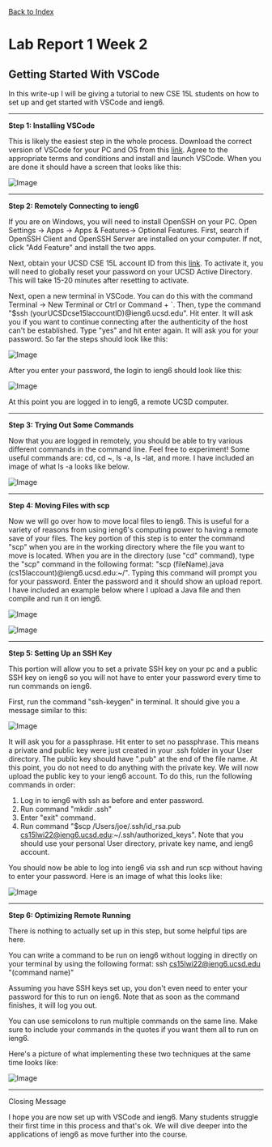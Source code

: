 [Back to Index](index.html)

# Lab Report 1 Week 2

## Getting Started With VSCode

In this write-up I will be giving a tutorial to new CSE 15L students on how to set up and get started with VSCode and ieng6.

---

**Step 1: Installing VSCode**

This is likely the easiest step in the whole process. Download the correct version of VSCode for your PC and OS from this [link](https://code.visualstudio.com/download). Agree to the appropriate terms and conditions and install and launch VSCode. When you are done it should have a screen that looks like this:

![Image](Images/VSCode.PNG)

---

**Step 2: Remotely Connecting to ieng6**

If you are on Windows, you will need to install OpenSSH on your PC. Open Settings -> Apps -> Apps & Features-> Optional Features. First, search if OpenSSH Client and OpenSSH Server are installed on your computer. If not, click "Add Feature" and install the two apps. 

Next, obtain your UCSD CSE 15L account ID from this [link](https://sdacs.ucsd.edu/~icc/index.php). To activate it, you will need to globally reset your password on your UCSD Active Directory. This will take 15-20 minutes after resetting to activate.

Next, open a new terminal in VSCode. You can do this with the command Terminal -> New Terminal or Ctrl or Command + `. Then, type the command "$ssh (yourUCSDcse15laccountID)@ieng6.ucsd.edu". Hit enter. It will ask you if you want to continue connecting after the authenticity of the host can't be established. Type "yes" and hit enter again. It will ask you for your password. So far the steps should look like this: 

![Image](/Images/Part3.PNG)

After you enter your password, the login to ieng6 should look like this:

![Image](/Images/Part3Again.PNG)

At this point you are logged in to ieng6, a remote UCSD computer.

---

**Step 3: Trying Out Some Commands**

Now that you are logged in remotely, you should be able to try various different commands in the command line. Feel free to experiment! Some useful commands are: cd, cd ~, ls -a, ls -lat, and more. I have included an image of what ls -a looks like below.

![Image](/Images/Part4.PNG)

---

**Step 4: Moving Files with scp**

Now we will go over how to move local files to ieng6. This is useful for a variety of reasons from using ieng6's computing power to having a remote save of your files. The key portion of this step is to enter the command "scp" when you are in the working directory where the file you want to move is located. When you are in the directory (use "cd" command), type the "scp" command in the following format: "scp (fileName).java (cs15laccount)@ieng6.ucsd.edu:~/". Typing this command will prompt you for your password. Enter the password and it should show an upload report. I have included an example below where I upload a Java file and then compile and run it on ieng6.

![Image](/Images/Part5-2.PNG)

![Image](/Images/Part5-1.PNG)

---

**Step 5: Setting Up an SSH Key**

This portion will allow you to set a private SSH key on your pc and a public SSH key on ieng6 so you will not have to enter your password every time to run commands on ieng6. 

First, run the command "ssh-keygen" in terminal. It should give you a message similar to this:

![Image](/Images/Part6-2.PNG)

It will ask you for a passphrase. Hit enter to set no passphrase. This means a private and public key were just created in your .ssh folder in your User directory. The public key should have ".pub" at the end of the file name. At this point, you do not need to do anything with the private key. We will now upload the public key to your ieng6 account. To do this, run the following commands in order:

1. Log in to ieng6 with ssh as before and enter password.
2. Run command "mkdir .ssh"
3. Enter "exit" command.
4. Run command "$scp /Users/joe/.ssh/id_rsa.pub cs15lwi22@ieng6.ucsd.edu:~/.ssh/authorized_keys". Note that you should use your personal User directory, private key name, and ieng6 account.

You should now be able to log into ieng6 via ssh and run scp without having to enter your password. Here is an image of what this looks like:

![Image](/Images/Part6-3.PNG)

---

**Step 6: Optimizing Remote Running**

There is nothing to actually set up in this step, but some helpful tips are here.

You can write a command to be run on ieng6 without logging in directly on your terminal by using the following format:
ssh cs15lwi22@ieng6.ucsd.edu "(command name)"

Assuming you have SSH keys set up, you don't even need to enter your password for this to run on ieng6. Note that as soon as the command finishes, it will log you out.

You can use semicolons to run multiple commands on the same line. Make sure to include your commands in the quotes if you want them all to run on ieng6.

Here's a picture of what implementing these two techniques at the same time looks like:

![Image](/Images/Part7.PNG)

---

Closing Message

I hope you are now set up with VSCode and ieng6. Many students struggle their first time in this process and that's ok. We will dive deeper into the applications of ieng6 as move further into the course.

